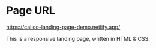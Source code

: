 # Page URL
https://calico-landing-page-demo.netlify.app/

This is a responsive landing page, written in HTML & CSS.
